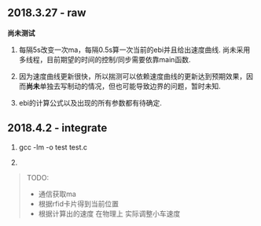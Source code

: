 ## 2018.3.27 - raw

**尚未测试**

1. 每隔5s改变一次ma，每隔0.5s算一次当前的ebi并且给出速度曲线. 尚未采用多线程，目前期望的时间的控制/同步需要依靠main函数.

2. 因为速度曲线更新很快，所以揣测可以依赖速度曲线的更新达到预期效果，因而**尚未**单独去写制动的情况，但也可能导致边界的问题，暂时未知.

3. ebi的计算公式以及出现的所有参数都有待确定.

## 2018.4.2 - integrate

1. gcc -lm -o test test.c

2.
> TODO:
>- 通信获取ma
>- 根据rfid卡片得到当前位置
>- 根据计算出的速度 在物理上 实际调整小车速度
